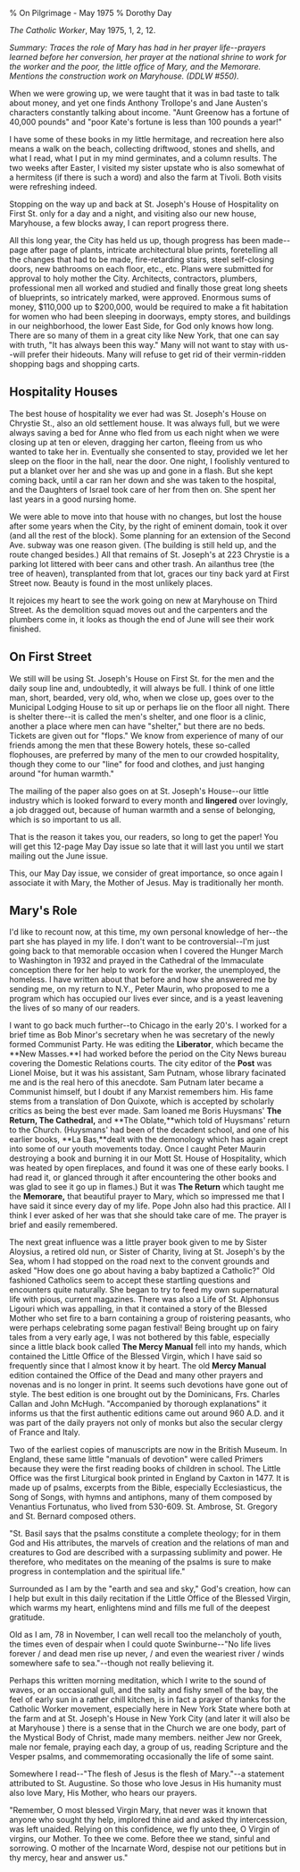 % On Pilgrimage - May 1975
% Dorothy Day

*The Catholic Worker*, May 1975, 1, 2, 12.

*Summary: Traces the role of Mary has had in her prayer life--prayers
learned before her conversion, her prayer at the national shrine to work
for the worker and the poor, the little office of Mary, and the
Memorare. Mentions the construction work on Maryhouse. (DDLW \#550).*

When we were growing up, we were taught that it was in bad taste to talk
about money, and yet one finds Anthony Trollope's and Jane Austen's
characters constantly talking about income. "Aunt Greenow has a fortune
of 40,000 pounds" and "poor Kate's fortune is less than 100 pounds a
year!"

I have some of these books in my little hermitage, and recreation here
also means a walk on the beach, collecting driftwood, stones and shells,
and what I read, what I put in my mind germinates, and a column results.
The two weeks after Easter, I visited my sister upstate who is also
somewhat of a hermitess (if there is such a word) and also the farm at
Tivoli. Both visits were refreshing indeed.

Stopping on the way up and back at St. Joseph's House of Hospitality on
First St. only for a day and a night, and visiting also our new house,
Maryhouse, a few blocks away, I can report progress there.

All this long year, the City has held us up, though progress has been
made--page after page of plants, intricate architectural blue prints,
foretelling all the changes that had to be made, fire-retarding stairs,
steel self-closing doors, new bathrooms on each floor, etc., etc. Plans
were submitted for approval to holy mother the City. Architects,
contractors, plumbers, professional men all worked and studied and
finally those great long sheets of blueprints, so intricately marked,
were approved. Enormous sums of money, \$110,000 up to \$200,000, would
be required to make a fit habitation for women who had been sleeping in
doorways, empty stores, and buildings in our neighborhood, the lower
East Side, for God only knows how long. There are so many of them in a
great city like New York, that one can say with truth, "It has always
been this way." Many will not want to stay with us--will prefer their
hideouts. Many will refuse to get rid of their vermin-ridden shopping
bags and shopping carts.

Hospitality Houses
------------------

The best house of hospitality we ever had was St. Joseph's House on
Chrystie St., also an old settlement house. It was always full, but we
were always saving a bed for Anne who fled from us each night when we
were closing up at ten or eleven, dragging her carton, fleeing from us
who wanted to take her in. Eventually she consented to stay, provided we
let her sleep on the floor in the hall, near the door. One night, I
foolishly ventured to put a blanket over her and she was up and gone in
a flash. But she kept coming back, until a car ran her down and she was
taken to the hospital, and the Daughters of Israel took care of her from
then on. She spent her last years in a good nursing home.

We were able to move into that house with no changes, but lost the house
after some years when the City, by the right of eminent domain, took it
over (and all the rest of the block). Some planning for an extension of
the Second Ave. subway was one reason given. (The building is still held
up, and the route changed besides.) All that remains of St. Joseph's at
223 Chrystie is a parking lot littered with beer cans and other trash.
An ailanthus tree (the tree of heaven), transplanted from that lot,
graces our tiny back yard at First Street now. Beauty is found in the
most unlikely places.

It rejoices my heart to see the work going on new at Maryhouse on Third
Street. As the demolition squad moves out and the carpenters and the
plumbers come in, it looks as though the end of June will see their work
finished.

On First Street
---------------

We still will be using St. Joseph's House on First St. for the men and
the daily soup line and, undoubtedly, it will always be full. I think of
one little man, short, bearded, very old, who, when we close up, goes
over to the Municipal Lodging House to sit up or perhaps lie on the
floor all night. There is shelter there--it is called the men's shelter,
and one floor is a clinic, another a place where men can have "shelter,"
but there are no beds. Tickets are given out for "flops." We know from
experience of many of our friends among the men that these Bowery
hotels, these so-called flophouses, are preferred by many of the men to
our crowded hospitality, though they come to our "line" for food and
clothes, and just hanging around "for human warmth."

The mailing of the paper also goes on at St. Joseph's House--our little
industry which is looked forward to every month and **lingered** over
lovingly, a job dragged out, because of human warmth and a sense of
belonging, which is so important to us all.

That is the reason it takes you, our readers, so long to get the paper!
You will get this 12-page May Day issue so late that it will last you
until we start mailing out the June issue.

This, our May Day issue, we consider of great importance, so once again
I associate it with Mary, the Mother of Jesus. May is traditionally her
month.

Mary's Role
-----------

I'd like to recount now, at this time, my own personal knowledge of
her--the part she has played in my life. I don't want to be
controversial--I'm just going back to that memorable occasion when I
covered the Hunger March to Washington in 1932 and prayed in the
Cathedral of the Immaculate conception there for her help to work for
the worker, the unemployed, the homeless. I have written about that
before and how she answered me by sending me, on my return to N.Y.,
Peter Maurin, who proposed to me a program which has occupied our lives
ever since, and is a yeast leavening the lives of so many of our
readers.

I want to go back much further--to Chicago in the early 20's. I worked
for a brief time as Bob Minor's secretary when he was secretary of the
newly formed Communist Party. He was editing the **Liberator**, which
became the **New Masses.**I had worked before the period on the City
News bureau covering the Domestic Relations courts. The city editor of
the **Post** was Lionel Moise, but it was his assistant, Sam Putnam,
whose library facinated me and is the real hero of this anecdote. Sam
Putnam later became a Communist himself, but I doubt if any Marxist
remembers him. His fame stems from a translation of Don Quixote, which
is accepted by scholarly critics as being the best ever made. Sam loaned
me Boris Huysmans' **The Return, The Cathedral,** and **The Oblate,**which
told of Huysmans' return to the Church. (Huysmans' had been of the
decadent school, and one of his earlier books, **La Bas,**dealt with the
demonology which has again crept into some of our youth movements today.
Once I caught Peter Maurin destroying a book and burning it in our Mott
St. House of Hospitality, which was heated by open fireplaces, and found
it was one of these early books. I had read it, or glanced through it
after encountering the other books and was glad to see it go up in
flames.) But it was **The Return** which taught me the **Memorare,** that
beautiful prayer to Mary, which so impressed me that I have said it
since every day of my life. Pope John also had this practice. All I
think I ever asked of her was that she should take care of me. The
prayer is brief and easily remembered.

The next great influence was a little prayer book given to me by Sister
Aloysius, a retired old nun, or Sister of Charity, living at St.
Joseph's by the Sea, whom I had stopped on the road next to the convent
grounds and asked "How does one go about having a baby baptized a
Catholic?" Old fashioned Catholics seem to accept these startling
questions and encounters quite naturally. She began to try to feed my
own supernatural life with pious, current magazines. There was also a
Life of St. Alphonsus Ligouri which was appalling, in that it contained
a story of the Blessed Mother who set fire to a barn containing a group
of roistering peasants, who were perhaps celebrating some pagan
festival! Being brought up on fairy tales from a very early age, I was
not bothered by this fable, especially since a little black book called
**The Mercy Manual** fell into my hands, which contained the Little
Office of the Blessed Virgin, which I have said so frequently since that
I almost know it by heart. The old **Mercy Manual** edition contained
the Office of the Dead and many other prayers and novenas and is no
longer in print. It seems such devotions have gone out of style. The
best edition is one brought out by the Dominicans, Frs. Charles Callan
and John McHugh. "Accompanied by thorough explanations" it informs us
that the first authentic editions came out around 960 A.D. and it was
part of the daily prayers not only of monks but also the secular clergy
of France and Italy.

Two of the earliest copies of manuscripts are now in the British Museum.
In England, these same little "manuals of devotion" were called Primers
because they were the first reading books of children in school. The
Little Office was the first Liturgical book printed in England by Caxton
in 1477. It is made up of psalms, excerpts from the Bible, especially
Ecclesiasticus, the Song of Songs, with hymns and antiphons, many of
them composed by Venantius Fortunatus, who lived from 530-609. St.
Ambrose, St. Gregory and St. Bernard composed others.

"St. Basil says that the psalms constitute a complete theology; for in
them God and His attributes, the marvels of creation and the relations
of man and creatures to God are described with a surpassing sublimity
and power. He therefore, who meditates on the meaning of the psalms is
sure to make progress in contemplation and the spiritual life."

Surrounded as I am by the "earth and sea and sky," God's creation, how
can I help but exult in this daily recitation if the Little Office of
the Blessed Virgin, which warms my heart, enlightens mind and fills me
full of the deepest gratitude.

Old as I am, 78 in November, I can well recall too the melancholy of
youth, the times even of despair when I could quote Swinburne--"No life
lives forever / and dead men rise up never, / and even the weariest
river / winds somewhere safe to sea."--though not really believing it.

Perhaps this written morning meditation, which I write to the sound of
waves, or an occasional gull, and the salty and fishy smell of the bay,
the feel of early sun in a rather chill kitchen, is in fact a prayer of
thanks for the Catholic Worker movement, especially here in New York
State where both at the farm and at St. Joseph's House in New York City
(and later it will also be at Maryhouse ) there is a sense that in the
Church we are one body, part of the Mystical Body of Christ, made many
members. neither Jew nor Greek, male nor female, praying each day, a
group of us, reading Scripture and the Vesper psalms, and commemorating
occasionally the life of some saint.

Somewhere I read--"The flesh of Jesus is the flesh of Mary."--a
statement attributed to St. Augustine. So those who love Jesus in His
humanity must also love Mary, His Mother, who hears our prayers.

"Remember, O most blessed Virgin Mary, that never was it known that
anyone who sought thy help, implored thine aid and asked thy
intercession, was left unaided. Relying on this confidence, we fly unto
thee, O Virgin of virgins, our Mother. To thee we come. Before thee we
stand, sinful and sorrowing. O mother of the Incarnate Word, despise not
our petitions but in thy mercy, hear and answer us."
